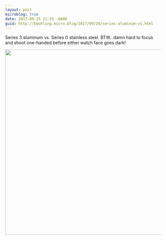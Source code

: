 ```yaml
---
layout: post
microblog: true
date: 2017-09-25 21:33 -0800
guid: http://bbohling.micro.blog/2017/09/26/series-aluminum-vs.html
---
```

Series 3 aluminum vs. Series 0 stainless steel. BTW...damn hard to focus and shoot one-handed before either watch face goes dark!

<img src="http://micro.brandonbohling.com/uploads/2017/c0ec3d3bd8.jpg" width="599" height="600" />

